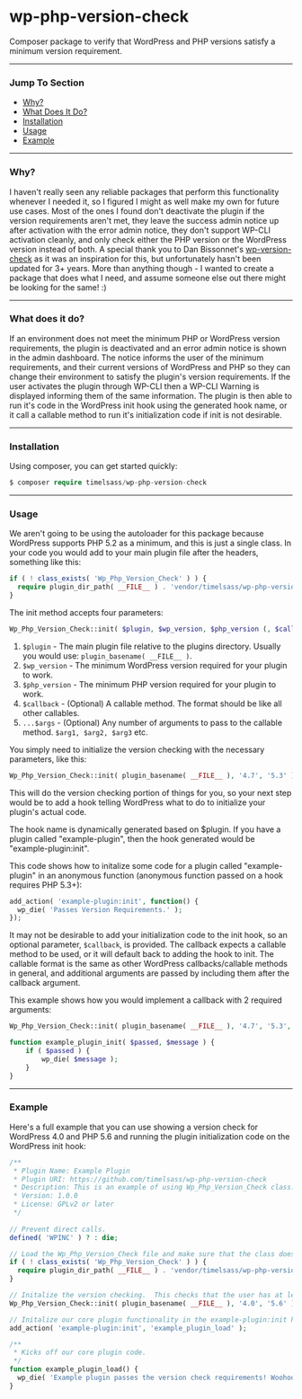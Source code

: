 # wp-php-version-check
Composer package to verify that WordPress and PHP versions satisfy a minimum version requirement.

---

### Jump To Section
- [Why?](#why)
- [What Does It Do?](#what-does-it-do)
- [Installation](#installation)
- [Usage](#usage)
- [Example](#example)

---

### Why?

I haven't really seen any reliable packages that perform this functionality whenever I needed it, so I figured I might as well make my own for future use cases.  Most of the ones I found don't deactivate the plugin if the version requirements aren't met, they leave the success admin notice up after activation with the error admin notice, they don't support WP-CLI activation cleanly, and only check either the PHP version or the WordPress version instead of both.  A special thank you to Dan Bissonnet's [wp-version-check](https://github.com/dbisso/wp-version-check) as it was an inspiration for this, but unfortunately hasn't been updated for 3+ years.  More than anything though - I wanted to create a package that does what I need, and assume someone else out there might be looking for the same! :)

---

### What does it do?

If an environment does not meet the minimum PHP or WordPress version requirements, the plugin is deactivated and an error admin notice is shown in the admin dashboard.  The notice informs the user of the minimum requirements, and their current versions of WordPress and PHP so they can change their environment to satisfy the plugin's version requirements.  If the user activates the plugin through WP-CLI then a WP-CLI Warning is displayed informing them of the same information.  The plugin is then able to run it's code in the WordPress init hook using the generated hook name, or it call a callable method to run it's initialization code if init is not desirable.

---

### Installation

Using composer, you can get started quickly:

```php
$ composer require timelsass/wp-php-version-check
```

---

### Usage

We aren't going to be using the autoloader for this package because WordPress supports PHP 5.2 as a minimum, and this is just a single class.  In your code you would add to your main plugin file after the headers, something like this:

```php
if ( ! class_exists( 'Wp_Php_Version_Check' ) ) {
  require plugin_dir_path( __FILE__ ) . 'vendor/timelsass/wp-php-version-check/class-wp-php-version-check.php';
}
```

The init method accepts four parameters:

```php
Wp_Php_Version_Check::init( $plugin, $wp_version, $php_version (, $callback, ...$args) );
```

1. `$plugin`      - The main plugin file relative to the plugins directory.  Usually you would use: `plugin_basename( __FILE__ )`.
2. `$wp_version`  - The minimum WordPress version required for your plugin to work.
3. `$php_version` - The minimum PHP version required for your plugin to work.
4. `$callback`    - (Optional) A callable method.  The format should be like all other callables.
5. `...$args`     - (Optional) Any number of arguments to pass to the callable method. `$arg1, $arg2, $arg3` etc.

You simply need to initialize the version checking with the necessary parameters, like this:

```php
Wp_Php_Version_Check::init( plugin_basename( __FILE__ ), '4.7', '5.3' );
```

This will do the version checking portion of things for you, so your next step would be to add a hook telling WordPress what to do to initialize your plugin's actual code.

The hook name is dynamically generated based on $plugin.  If you have a plugin called "example-plugin", then the hook generated would be "example-plugin:init".

This code shows how to initalize some code for a plugin called "example-plugin" in an anonymous function (anonymous function passed on a hook requires PHP 5.3+):

```php
add_action( 'example-plugin:init', function() {
  wp_die( 'Passes Version Requirements.' );
});
```

It may not be desirable to add your initialization code to the init hook, so an optional parameter, `$callback`, is provided.  The callback expects a callable method to be used, or it will default back to adding the hook to init.  The callable format is the same as other WordPress callbacks/callable methods in general, and additional arguments are passed by including them after the callback argument.

This example shows how you would implement a callback with 2 required arguments:

```php
Wp_Php_Version_Check::init( plugin_basename( __FILE__ ), '4.7', '5.3', 'example_plugin_init', true, 'The plugin has been initialized!' );

function example_plugin_init( $passed, $message ) {
    if ( $passed ) {
        wp_die( $message );
    }
}
```

---

### Example

Here's a full example that you can use showing a version check for WordPress 4.0 and PHP 5.6 and running the plugin initialization code on the WordPress init hook:

```php
/**
 * Plugin Name: Example Plugin
 * Plugin URI: https://github.com/timelsass/wp-php-version-check
 * Description: This is an example of using Wp_Php_Version_Check class.
 * Version: 1.0.0
 * License: GPLv2 or later
 */
 
// Prevent direct calls.
defined( 'WPINC' ) ? : die;

// Load the Wp_Php_Version_Check file and make sure that the class doesn't exist first.
if ( ! class_exists( 'Wp_Php_Version_Check' ) ) {
  require plugin_dir_path( __FILE__ ) . 'vendor/timelsass/wp-php-version-check/class-wp-php-version-check.php';
}

// Initalize the version checking.  This checks that the user has at least WordPress v4.0 and PHP v5.6.
Wp_Php_Version_Check::init( plugin_basename( __FILE__ ), '4.0', '5.6' );

// Initalize our core plugin functionality in the example-plugin:init hook.
add_action( 'example-plugin:init', 'example_plugin_load' );

/**
 * Kicks off our core plugin code.
 */
function example_plugin_load() {
  wp_die( 'Example plugin passes the version check requirements! Woohoo!' );
}
```

